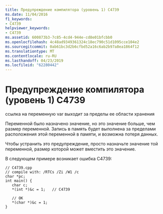 ```yaml
---
title: Предупреждение компилятора (уровень 1) C4739
ms.date: 11/04/2016
f1_keywords:
- C4739
helpviewer_keywords:
- C4739
ms.assetid: 600873b3-7c85-4cd4-944e-cd8e01bfcbb0
ms.openlocfilehash: 4c48ad9349361324c18ec790c51d1095cce104e2
ms.sourcegitcommit: 0ab61bc3d2b6cfbd52a16c6ab2b97a8ea1864f12
ms.translationtype: MT
ms.contentlocale: ru-RU
ms.lasthandoff: 04/23/2019
ms.locfileid: "62280442"
---
```

# <a name="compiler-warning-level-1-c4739"></a>Предупреждение компилятора (уровень 1) C4739

ссылка на переменную var выходит за пределы ее области хранения

Переменной было назначено значение, но это значение больше, чем размер переменной. Запись в память будет выполнена за пределами расположения этой переменной в памяти, и возможна потеря данных.

Чтобы устранить это предупреждение, просто назначьте значение той переменной, размер которой может вместить это значение.

В следующем примере возникает ошибка C4739:

```
// C4739.cpp
// compile with: /RTCs /Zi /W1 /c
char *pc;
int main() {
   char c;
   *(int *)&c = 1;   // C4739

   // OK
   *(char *)&c = 1;
}
```
